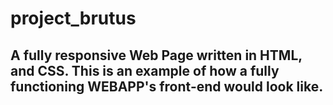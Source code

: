 # project_brutus

## A fully responsive Web Page written in HTML, and CSS. This is an example of how a fully functioning WEBAPP's front-end would look like.

